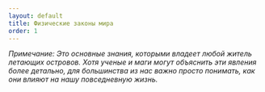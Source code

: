 ```yaml
---
layout: default
title: Физические законы мира
order: 1
---
```


*Примечание: Это основные знания, которыми владеет любой житель летающих островов. Хотя ученые и маги могут объяснить эти явления более детально, для большинства из нас важно просто понимать, как они влияют на нашу повседневную жизнь.*
